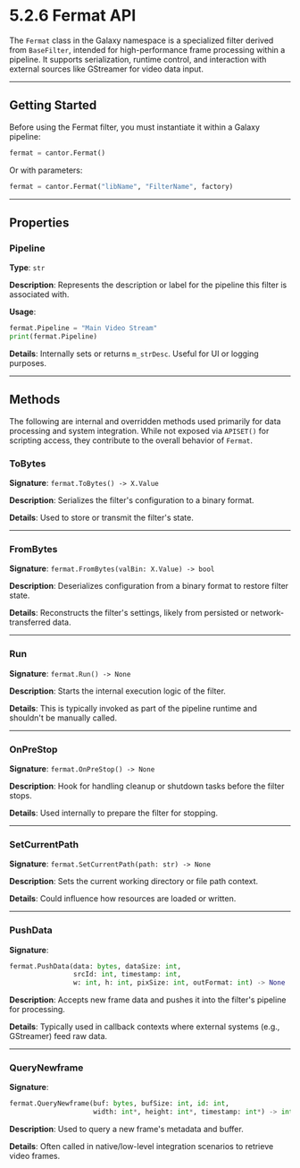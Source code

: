 # 5.2.6 Fermat API

The `Fermat` class in the Galaxy namespace is a specialized filter derived from `BaseFilter`, intended for high-performance frame processing within a pipeline. It supports serialization, runtime control, and interaction with external sources like GStreamer for video data input.

---

## Getting Started

Before using the Fermat filter, you must instantiate it within a Galaxy pipeline:

```python
fermat = cantor.Fermat()
```

Or with parameters:

```python
fermat = cantor.Fermat("libName", "FilterName", factory)
```

---

## Properties

### Pipeline
**Type**: `str`

**Description**: Represents the description or label for the pipeline this filter is associated with.

**Usage**:
```python
fermat.Pipeline = "Main Video Stream"
print(fermat.Pipeline)
```

**Details**: Internally sets or returns `m_strDesc`. Useful for UI or logging purposes.

---

## Methods

The following are internal and overridden methods used primarily for data processing and system integration. While not exposed via `APISET()` for scripting access, they contribute to the overall behavior of `Fermat`.

### ToBytes
**Signature**: `fermat.ToBytes() -> X.Value`

**Description**: Serializes the filter's configuration to a binary format.

**Details**: Used to store or transmit the filter's state.

---

### FromBytes
**Signature**: `fermat.FromBytes(valBin: X.Value) -> bool`

**Description**: Deserializes configuration from a binary format to restore filter state.

**Details**: Reconstructs the filter's settings, likely from persisted or network-transferred data.

---

### Run
**Signature**: `fermat.Run() -> None`

**Description**: Starts the internal execution logic of the filter.

**Details**: This is typically invoked as part of the pipeline runtime and shouldn't be manually called.

---

### OnPreStop
**Signature**: `fermat.OnPreStop() -> None`

**Description**: Hook for handling cleanup or shutdown tasks before the filter stops.

**Details**: Used internally to prepare the filter for stopping.

---

### SetCurrentPath
**Signature**: `fermat.SetCurrentPath(path: str) -> None`

**Description**: Sets the current working directory or file path context.

**Details**: Could influence how resources are loaded or written.

---

### PushData
**Signature**:
```python
fermat.PushData(data: bytes, dataSize: int,
                srcId: int, timestamp: int,
                w: int, h: int, pixSize: int, outFormat: int) -> None
```

**Description**: Accepts new frame data and pushes it into the filter's pipeline for processing.

**Details**: Typically used in callback contexts where external systems (e.g., GStreamer) feed raw data.

---

### QueryNewframe
**Signature**:
```python
fermat.QueryNewframe(buf: bytes, bufSize: int, id: int,
                     width: int*, height: int*, timestamp: int*) -> int
```

**Description**: Used to query a new frame's metadata and buffer.

**Details**: Often called in native/low-level integration scenarios to retrieve video frames.


